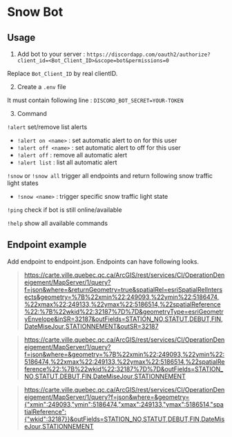 # Snow Bot


## Usage

1. Add bot to your server : `https://discordapp.com/oauth2/authorize?client_id=<Bot_Client_ID>&scope=bot&permissions=0`

Replace `Bot_Client_ID` by real clientID.

2. Create a `.env` file

It must contain following line : `DISCORD_BOT_SECRET=YOUR-TOKEN`

3. Command

`!alert` set/remove list alerts
  - `!alert on <name>` : set automatic alert to on for this user
  - `!alert off <name>` : set automatic alert to off for this user
  - `!alert off` : remove all automatic alert
  - `!alert list` : list all automatic alert

`!snow` or `!snow all` trigger all endpoints and return following snow traffic light states
  - `!snow <name>` : trigger specific snow traffic light state

`!ping` check if bot is still online/available

`!help` show all available commands


## Endpoint example

Add endpoint to endpoint.json. Endpoints can have following looks.

> https://carte.ville.quebec.qc.ca/ArcGIS/rest/services/CI/OperationDeneigement/MapServer/1/query?f=json&where=&returnGeometry=true&spatialRel=esriSpatialRelIntersects&geometry=%7B%22xmin%22:249093,%22ymin%22:5186474,%22xmax%22:249133,%22ymax%22:5186514,%22spatialReference%22:%7B%22wkid%22:32187%7D%7D&geometryType=esriGeometryEnvelope&inSR=32187&outFields=STATION_NO,STATUT,DEBUT,FIN,DateMiseJour,STATIONNEMENT&outSR=32187


> https://carte.ville.quebec.qc.ca/ArcGIS/rest/services/CI/OperationDeneigement/MapServer/1/query?f=json&where=&geometry=%7B%22xmin%22:249093,%22ymin%22:5186474,%22xmax%22:249133,%22ymax%22:5186514,%22spatialReference%22:%7B%22wkid%22:32187%7D%7D&outFields=STATION_NO,STATUT,DEBUT,FIN,DateMiseJour,STATIONNEMENT

> https://carte.ville.quebec.qc.ca/ArcGIS/rest/services/CI/OperationDeneigement/MapServer/1/query?f=json&where=&geometry={"xmin":249093,"ymin":5186474,"xmax":249133,"ymax":5186514,"spatialReference":{"wkid":32187}}&outFields=STATION_NO,STATUT,DEBUT,FIN,DateMiseJour,STATIONNEMENT
